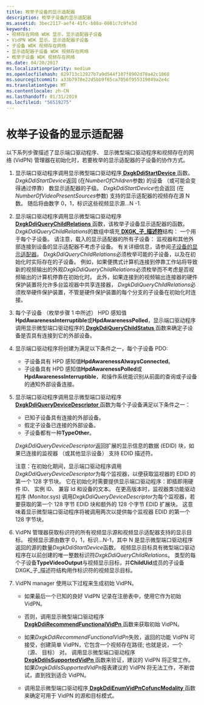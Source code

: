 ```yaml
---
title: 枚举子设备的显示适配器
description: 枚举子设备的显示适配器
ms.assetid: 3bec2117-aef4-41fc-b88a-0081c7c9fe3d
keywords:
- 视频存在网络 WDK 显示，显示适配器子设备
- VidPN WDK 显示，显示适配器子设备
- 子设备 WDK 视频存在网络
- 显示适配器子设备 WDK 视频存在网络
- 枚举子设备 WDK 视频存在网络
ms.date: 04/20/2017
ms.localizationpriority: medium
ms.openlocfilehash: 829713c12927b7a9d544f107f8902d78a42c1868
ms.sourcegitcommit: a33b7978e22d5bb9f65ca7056f955319049a2e4c
ms.translationtype: MT
ms.contentlocale: zh-CN
ms.lasthandoff: 01/31/2019
ms.locfileid: "56519275"
---
```

# <a name="enumerating-child-devices-of-a-display-adapter"></a>枚举子设备的显示适配器


以下系列步骤描述了显示端口驱动程序、 显示微型端口驱动程序和视频存在的网络 (VidPN) 管理器在初始化时，若要枚举的显示适配器的子设备的协作方式。

1.  显示端口驱动程序调用显示微型端口驱动程序[ **DxgkDdiStartDevice** ](https://msdn.microsoft.com/library/windows/hardware/ff560775)函数。 *DxgkDdiStartDevice*返回 (在*NumberOfChildren*参数) 的设备 （或可能会变得通过停靠） 数显示适配器的子级。 *DxgkDdiStartDevice*也会返回 (在*NumberOfVideoPresentSources*参数) 支持的显示适配器的视频存在源 N 数。 随后将由数字 0，1，标识这些视频显示源...N -1.

2.  显示端口驱动程序调用显示微型端口驱动程序[ **DxgkDdiQueryChildRelations** ](https://msdn.microsoft.com/library/windows/hardware/ff559750)函数，该枚举子设备显示适配器的函数。 *DxgkDdiQueryChildRelations*的数组中填充[ **DXGK\_子\_描述符**](https://msdn.microsoft.com/library/windows/hardware/ff561001)结构： 一个用于每个子设备。 请注意，载入的显示适配器的所有子设备： 监视器和其他外部连接到设备的显示适配器不考虑子设备。 有关详细信息，请参阅[子设备的显示适配器](child-devices-of-the-display-adapter.md)。 *DxgkDdiQueryChildRelations*必须枚举可能的子设备，以及在初始化时实际存在的子设备。 例如，如果便携式计算机连接到停靠工作站将导致新的视频输出的外观*DxgkDdiQueryChildRelations*必须枚举而不考虑是否视频输出的计算机停靠在初始化时。 此外，如果连接到的视频输出连接器的硬件保护装置将允许多台监视器中共享连接器， *DxgkDdiQueryChildRelations*必须枚举硬件保护装置，不管是硬件保护装置的每个分支的子设备在初始化时连接。

3.  每个子设备 （枚举步骤 1 中所述） HPD 感知值**HpdAwarenessInterruptible**或**HpdAwarenessPolled**，显示端口驱动程序调用显示微型端口驱动程序的[ **DxgkDdiQueryChildStatus** ](https://msdn.microsoft.com/library/windows/hardware/ff559754)函数来确定子设备是否具有连接到它的外部设备。

4.  显示端口驱动程序将创建为满足以下条件之一，每个子设备 PDO:
    -   子设备具有 HPD 感知值**HpdAwarenessAlwaysConnected**。
    -   子设备具有 HPD 感知值**HpdAwarenessPolled**或**HpdAwarenessInterruptible**，和操作系统能识别从前面的查询或子设备的通知外部设备连接。

5.  显示端口驱动程序调用显示微型端口驱动程序[ **DxgkDdiQueryDeviceDescriptor** ](https://msdn.microsoft.com/library/windows/hardware/ff559761)函数为每个子设备满足以下条件之一：

    -   已知子设备具有连接的外部设备。
    -   假定子设备已连接的外部设备。
    -   子设备都有一种**TypeOther**。

    *DxgkDdiQueryDeviceDescriptor*返回扩展的显示信息的数据 (EDID) 块，如果已连接的监视器 （或其他显示设备） 支持 EDID 描述符。

    注意：在初始化期间，显示端口驱动程序调用*DxgkDdiQueryDeviceDescriptor*为每个监视器，以便获取监视器的 EDID 的第一个 128 字节块。 它在初始化时需要提供显示端口驱动程序：即插即用硬件 ID、 实例 ID、 兼容 Id 和设备的文本。 在更高版本时，监视器类功能驱动程序 (Monitor.sys) 调用*DxgkDdiQueryDeviceDescriptor*为每个监视器，若要获取的第一个 128 字节 EDID 块和额外的 128 个字节 EDID 扩展块。 这意味着显示微型端口驱动程序将被调用两次以提供每个监视器 EDID 的第一个 128 字节块。

6.  VidPN 管理器获取标识符的所有视频显示源和视频显示适配器支持的显示目标。 视频显示源由数字 0，1，标识...N-1，其中 N 是显示微型端口驱动程序返回的源的数量*DxgkDdiStartDevice*函数。 视频显示目标具有微型端口驱动程序在以前创建的唯一整数标识符*DxgkDdiQueryChildRelations*。 类型的每个子设备**TypeVideoOutput**与视频显示目标，并**ChildUid**成员的子设备 DXGK\_子\_描述符结构用作标识符的视频显示目标。

7.  VidPN manager 使用以下过程来生成初始 VidPN。
    -   如果最后一个已知的良好 VidPN 记录在注册表中，使用它作为初始 VidPN。

    -   否则，调用显示微型端口驱动程序[ **DxgkDdiRecommendFunctionalVidPn** ](https://msdn.microsoft.com/library/windows/hardware/ff559775)函数来获取初始 VidPN。

    -   如果*DxgkDdiRecommendFunctionalVidPn*失败，返回的功能 VidPN 可接受，创建简单 VidPN，它包含一个视频存在路径; 也就是说，一个 （源、 目标） 对。 调用显示微型端口驱动程序[ **DxgkDdiIsSupportedVidPn** ](https://msdn.microsoft.com/library/windows/hardware/ff559684)函数来验证，建议的 VidPN 将正常工作。 如果*DxgkDdiIsSupportedVidPn*报表建议的 VidPN 将无法工作，不断尝试，直到找到适合 VidPN。

    -   调用显示微型端口驱动程序[ **DxgkDdiEnumVidPnCofuncModality** ](https://msdn.microsoft.com/library/windows/hardware/ff559649)函数来确定可用于 VidPN 的源和目标模式。

 

 





